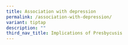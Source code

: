 ```yaml
---
title: Association with depression
permalink: /association-with-depression/
variant: tiptap
description: ""
third_nav_title: Implications of Presbycusis
---
```

